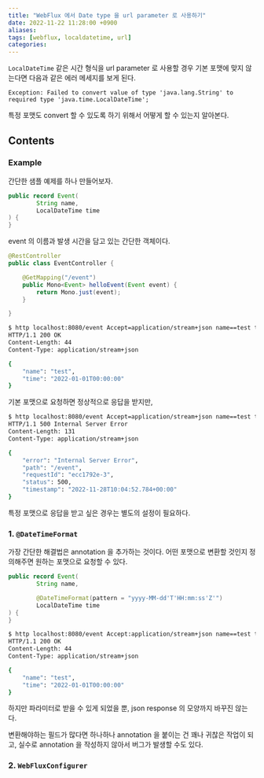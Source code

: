 ```yaml
---
title: "WebFlux 에서 Date type 을 url parameter 로 사용하기"
date: 2022-11-22 11:28:00 +0900
aliases: 
tags: [webflux, localdatetime, url]
categories: 
---
```


`LocalDateTime` 같은 시간 형식을 url parameter 로 사용할 경우 기본 포맷에 맞지 않는다면 다음과 같은 에러 메세지를 보게 된다.

```console
Exception: Failed to convert value of type 'java.lang.String' to required type 'java.time.LocalDateTime';
```

특정 포맷도 convert 할 수 있도록 하기 위해서 어떻게 할 수 있는지 알아본다.

## Contents

### Example

간단한 샘플 예제를 하나 만들어보자.

```java
public record Event(
        String name,
        LocalDateTime time
) {
} 
```

event 의 이름과 발생 시간을 담고 있는 간단한 객체이다.

```java
@RestController
public class EventController {

    @GetMapping("/event")
    public Mono<Event> helloEvent(Event event) {
        return Mono.just(event);
    }

}
```

```bash
$ http localhost:8080/event Accept=application/stream+json name==test time==2022-01-01T00:00
HTTP/1.1 200 OK
Content-Length: 44
Content-Type: application/stream+json

{
    "name": "test",
    "time": "2022-01-01T00:00:00"
} 
```

기본 포맷으로 요청하면 정상적으로 응답을 받지만,

```bash
$ http localhost:8080/event Accept=application/stream+json name==test time==2022-01-01T00:00:00Z
HTTP/1.1 500 Internal Server Error
Content-Length: 131
Content-Type: application/stream+json

{
    "error": "Internal Server Error",
    "path": "/event",
    "requestId": "ecc1792e-3",
    "status": 500,
    "timestamp": "2022-11-28T10:04:52.784+00:00"
} 
```

특정 포맷으로 응답을 받고 싶은 경우는 별도의 설정이 필요하다.

### 1. `@DateTimeFormat`

가장 간단한 해결법은 annotation 을 추가하는 것이다. 어떤 포맷으로 변환할 것인지 정의해주면 원하는 포맷으로 요청할 수 있다.

```java
public record Event(
        String name,

        @DateTimeFormat(pattern = "yyyy-MM-dd'T'HH:mm:ss'Z'")
        LocalDateTime time
) {
}
 ```

```bash
$ http localhost:8080/event Accept:application/stream+json name==test time==2022-01-01T00:00:00Z
HTTP/1.1 200 OK
Content-Length: 44
Content-Type: application/stream+json

{
    "name": "test",
    "time": "2022-01-01T00:00:00"
}
 ```

하지만 파라미터로 받을 수 있게 되었을 뿐, json response 의 모양까지 바꾸진 않는다.

변환해야하는 필드가 많다면 하나하나 annotation 을 붙이는 건 꽤나 귀찮은 작업이 되고, 실수로 annotation 을 작성하지 않아서 버그가 발생할 수도 있다.

### 2. `WebFluxConfigurer`
